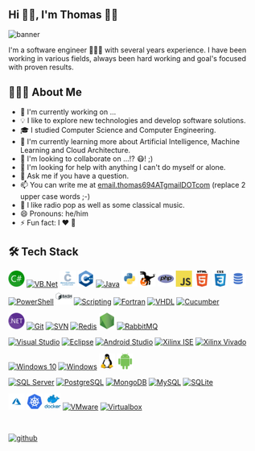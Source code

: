 ## Hi 👋🏻, I'm Thomas 👨🏻

![banner](https://user-images.githubusercontent.com/71355143/101535714-5db73780-3999-11eb-9211-7b8e7417a073.jpg)

I'm a software engineer 👨🏻‍💻 with several years experience. I have been working in various fields, always been hard working and goal's focused with proven results.

## 👨🏻‍💻  About Me
- 🔭 I'm currently working on ...
- 💡 I like to explore new technologies and develop software solutions.
- 🎓 I studied Computer Science and Computer Engineering.
- 🌱 I'm currently learning more about Artificial Intelligence, Machine Learning and Cloud Architecture.
- 👯 I'm looking to collaborate on ...!? 😷! ;)
- 🤔 I'm looking for help with anything I can't do myself or alone.
- 💬 Ask me if you have a question.
- 📫 You can write me at <ins>email.thomas694ATgmailDOTcom</ins> (replace 2 upper case words ;-)
- 🎵 I like radio pop as well as some classical music.
- 😄 Pronouns: he/him
- ⚡ Fun fact: I ❤️ 🦁

## 🛠  Tech Stack

 <a href='https://en.wikipedia.org/wiki/C_Sharp_(programming_language)'><img src='https://raw.githubusercontent.com/github/explore/80688e429a7d4ef2fca1e82350fe8e3517d3494d/topics/csharp/csharp.png' height='32' alt='C#'></a> <a href='https://en.wikipedia.org/wiki/Visual_Basic_.NET'><img src='https://user-images.githubusercontent.com/71355143/101535489-01ecae80-3999-11eb-842a-b971a4ab3b56.png' height='32' alt='VB.Net'></a> <a href='https://en.wikipedia.org/wiki/C_(programming_language)'><img src='https://raw.githubusercontent.com/github/explore/80688e429a7d4ef2fca1e82350fe8e3517d3494d/topics/c/c.png' height='32' alt='C'></a> <a href='https://en.wikipedia.org/wiki/C%2B%2B'><img src='https://raw.githubusercontent.com/github/explore/80688e429a7d4ef2fca1e82350fe8e3517d3494d/topics/cpp/cpp.png' height='32' alt='C++'></a> <a href='https://en.wikipedia.org/wiki/Java_(programming_language)'><img src='https://user-images.githubusercontent.com/71355143/101546195-b93cf180-39a8-11eb-892d-3be1457395d6.png' height='32' alt='Java'></a> <a href='https://en.wikipedia.org/wiki/Python_(programming_language)'><img src='https://raw.githubusercontent.com/github/explore/80688e429a7d4ef2fca1e82350fe8e3517d3494d/topics/python/python.png' height='32' alt='Python'></a> <a href='https://en.wikipedia.org/wiki/Perl'><img src='https://raw.githubusercontent.com/github/explore/80688e429a7d4ef2fca1e82350fe8e3517d3494d/topics/perl/perl.png' height='32' alt='Perl'></a> <a href='https://en.wikipedia.org/wiki/PHP'><img src='https://raw.githubusercontent.com/github/explore/ccc16358ac4530c6a69b1b80c7223cd2744dea83/topics/php/php.png' height='32' alt='PHP'></a> <a href='https://en.wikipedia.org/wiki/JavaScript'><img src='https://raw.githubusercontent.com/github/explore/80688e429a7d4ef2fca1e82350fe8e3517d3494d/topics/javascript/javascript.png' height='32' alt='JS'></a> <a href='https://en.wikipedia.org/wiki/HTML'><img src='https://raw.githubusercontent.com/github/explore/80688e429a7d4ef2fca1e82350fe8e3517d3494d/topics/html/html.png' height='32' alt='HTML'></a> <a href='https://en.wikipedia.org/wiki/CSS'><img src='https://raw.githubusercontent.com/github/explore/80688e429a7d4ef2fca1e82350fe8e3517d3494d/topics/css/css.png' height='32' alt='CSS'></a> <a href='https://en.wikipedia.org/wiki/SQL'><img src='https://raw.githubusercontent.com/github/explore/80688e429a7d4ef2fca1e82350fe8e3517d3494d/topics/sql/sql.png' height='32' alt='SQL'></a> <a href='https://en.wikipedia.org/wiki/PowerShell'><img src='https://user-images.githubusercontent.com/71355143/101534582-aa017800-3997-11eb-864c-ba6cfd97c000.png' height='32' alt='PowerShell'></a> <a href='https://de.wikipedia.org/wiki/Bash_(Shell)'><img src='https://raw.githubusercontent.com/github/explore/80688e429a7d4ef2fca1e82350fe8e3517d3494d/topics/bash/bash.png' height='32' alt='Bash'></a> <a href='https://en.wikipedia.org/wiki/Shell_script'><img src='https://user-images.githubusercontent.com/71355143/101535237-a4586200-3998-11eb-8c17-a429479d55cd.png' height='32' alt='Scripting'></a> <a href='https://en.wikipedia.org/wiki/Fortran'><img src='https://user-images.githubusercontent.com/71355143/101534620-b4bc0d00-3997-11eb-82d5-7c1d5d4347f0.png' height='32' alt='Fortran'></a> <a href='https://en.wikipedia.org/wiki/VHDL'><img src='https://user-images.githubusercontent.com/71355143/101534650-be457500-3997-11eb-9039-dbba99c0beb8.png' height='32' alt='VHDL'></a> <a href='https://en.wikipedia.org/wiki/Cucumber_(software)'><img src='https://user-images.githubusercontent.com/71355143/101544557-2b600700-39a6-11eb-96b9-c0927232ecf5.png' height='32' alt='Cucumber'></a>
 
 <a href='https://en.wikipedia.org/wiki/.NET_Framework'><img src='https://raw.githubusercontent.com/github/explore/93d8a67084f94b2a444e510199a6e7622e5b09a3/topics/dotnet/dotnet.png' height='32' alt='.Net'></a> <a href='https://en.wikipedia.org/wiki/Git'><img src='https://user-images.githubusercontent.com/71355143/101533765-87bb2a80-3996-11eb-874d-4ed77cc5eb4e.png' height='32' alt='Git'></a> <a href='https://en.wikipedia.org/wiki/Apache_Subversion'><img src='https://user-images.githubusercontent.com/71355143/101533795-930e5600-3996-11eb-8716-0a268e3f54b6.png' height='32' alt='SVN'></a> <a href='https://en.wikipedia.org/wiki/Redis'><img src='https://user-images.githubusercontent.com/71355143/101533857-a91c1680-3996-11eb-85e4-96ea7479e75c.png' height='32' alt='Redis'></a> <a href='https://en.wikipedia.org/wiki/Node.js'><img src='https://raw.githubusercontent.com/github/explore/80688e429a7d4ef2fca1e82350fe8e3517d3494d/topics/nodejs/nodejs.png' height='32' alt='node.js'></a> <a href='https://en.wikipedia.org/wiki/RabbitMQ'><img src='https://user-images.githubusercontent.com/71355143/101533951-c9e46c00-3996-11eb-9814-afa63ac0d128.png' height='32' alt='RabbitMQ'></a>

 <a href='https://en.wikipedia.org/wiki/Microsoft_Visual_Studio'><img src='https://user-images.githubusercontent.com/71355143/101533482-2c893800-3996-11eb-9351-8258f01ee711.png' height='32' alt='Visual Studio'></a> <a href='https://en.wikipedia.org/wiki/Eclipse_(software)'><img src='https://user-images.githubusercontent.com/71355143/101533509-37dc6380-3996-11eb-9e73-0d2f99b32c39.png' height='32' alt='Eclipse'></a> <a href='https://en.wikipedia.org/wiki/Android_Studio'><img src='https://user-images.githubusercontent.com/71355143/102150864-d888c280-3e71-11eb-90b5-d0e927086d4a.png' height='32' alt='Android Studio'></a> <a href='https://en.wikipedia.org/wiki/Xilinx_ISE'><img src='https://user-images.githubusercontent.com/71355143/101533544-40cd3500-3996-11eb-9cd8-bdf804568297.png' height='32' alt='Xilinx ISE'></a> <a href='https://en.wikipedia.org/wiki/Xilinx_Vivado'><img src='https://user-images.githubusercontent.com/71355143/101533562-49257000-3996-11eb-9ef2-74ac23e6e3a3.png' height='32' alt='Xilinx Vivado'></a>

 <a href='https://en.wikipedia.org/wiki/Windows_10'><img src='https://user-images.githubusercontent.com/71355143/101532518-f8614780-3994-11eb-8ccd-e5ee94fd1fc0.png' height='32' alt='Windows 10'></a> <a href='https://en.wikipedia.org/wiki/Microsoft_Windows'><img src='https://user-images.githubusercontent.com/71355143/101532561-057e3680-3995-11eb-9305-303a07067418.png' height='32' alt='Windows'></a> <a href='https://en.wikipedia.org/wiki/Linux'><img src="https://raw.githubusercontent.com/github/explore/80688e429a7d4ef2fca1e82350fe8e3517d3494d/topics/linux/linux.png" height='32' alt="Linux (diverse)"></a> <a href='https://en.wikipedia.org/wiki/Android_(operating_system)'><img src="https://raw.githubusercontent.com/github/explore/80688e429a7d4ef2fca1e82350fe8e3517d3494d/topics/android/android.png" height="32" alt="Android"></a>
 
 <a href='https://en.wikipedia.org/wiki/Microsoft_SQL_Server'><img src='https://user-images.githubusercontent.com/71355143/101532823-5beb7500-3995-11eb-8af5-ed94873b12f8.png' height='32' alt='SQL Server'></a> <a href='https://en.wikipedia.org/wiki/PostgreSQL'><img src='https://user-images.githubusercontent.com/71355143/101532859-69a0fa80-3995-11eb-85a0-cd2307316b0b.png' height='32' alt='PostgreSQL'></a> <a href='https://en.wikipedia.org/wiki/MongoDB'><img src='https://user-images.githubusercontent.com/71355143/101553651-5f8ef400-39b5-11eb-88bd-c64fb9701f2f.png' height='32' alt='MongoDB'></a> <a href='https://en.wikipedia.org/wiki/MySQL'><img src='https://user-images.githubusercontent.com/71355143/101553075-53eefd80-39b4-11eb-8d88-0e6855219d9c.png' height='32' alt='MySQL'></a> <a href='https://en.wikipedia.org/wiki/SQLite'><img src='https://user-images.githubusercontent.com/71355143/101532969-8f2e0400-3995-11eb-8e64-e76ecd7d523d.png' height='32' alt='SQLite'></a>
 
 <a href='https://en.wikipedia.org/wiki/Microsoft_Azure'><img src='https://raw.githubusercontent.com/github/explore/80688e429a7d4ef2fca1e82350fe8e3517d3494d/topics/azure/azure.png' height='32' alt='MS Azure'></a> <a href='https://en.wikipedia.org/wiki/Kubernetes'><img src='https://raw.githubusercontent.com/github/explore/80688e429a7d4ef2fca1e82350fe8e3517d3494d/topics/kubernetes/kubernetes.png' height='32' alt='Kubernetes'></a> <a href='https://en.wikipedia.org/wiki/Docker_(software)'><img src='https://raw.githubusercontent.com/github/explore/80688e429a7d4ef2fca1e82350fe8e3517d3494d/topics/docker/docker.png' height='32' alt='Docker'></a> <a href='https://en.wikipedia.org/wiki/VMware_Workstation'><img src='https://user-images.githubusercontent.com/71355143/101533256-e46a1580-3995-11eb-86eb-7da1e9b837df.png' height='32' alt='VMware'></a> <a href='https://en.wikipedia.org/wiki/VirtualBox'><img src='https://user-images.githubusercontent.com/71355143/101533309-f21f9b00-3995-11eb-85aa-fb19e246e6c0.png' height='32' alt='Virtualbox'></a>
 
<br>

[<img src='https://user-images.githubusercontent.com/71355143/101539488-e5ec0b80-399e-11eb-82ca-65fc3c8d0914.png' alt='github' height='32'>](https://github.com/thomas694)  

